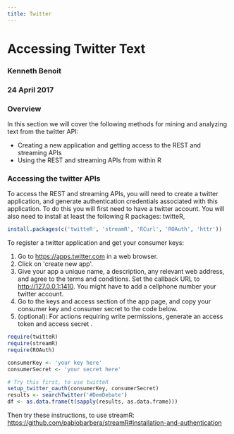 ```yaml
---
title: Twitter
---
```


# Accessing Twitter Text

### Kenneth Benoit
### 24 April 2017

### Overview

In this section we will cover the following methods for mining and analyzing text from the twitter API:

* Creating a new application and getting access to the REST and streaming APIs
* Using the REST and streaming APIs from within R

### Accessing the twitter APIs

To access the REST and streaming APIs, you will need to create a twitter application, and generate authentication credentials associated with this application. To do this you will first need to have a twitter account. You will also need to install at least the following R packages: twitteR, 



```r
install.packages(c('twitteR', 'streamR', 'RCurl', 'ROAuth', 'httr'))
```

To register a twitter application and get your consumer keys:

1. Go to <https://apps.twitter.com> in a web browser.
2. Click on 'create new app'.
3. Give your app a unique name, a description, any relevant web address, and agree to the terms and conditions. Set the callback URL to http://127.0.0.1:1410. You might have to add a cellphone number your twitter account.
4. Go to the keys and access section of the app page, and copy your consumer key and consumer secret to the code below.
5. (optional): For actions requiring write permissions, generate an access token and access secret .


```r
require(twitteR)
require(streamR)
require(ROAuth)

consumerKey <- 'your key here'
consumerSecret <- 'your secret here'

# Try this first, to use twitteR
setup_twitter_oauth(consumerKey, consumerSecret)
results <- searchTwitter('#DemDebate')
df <- as.data.frame(t(sapply(results, as.data.frame)))
```

Then try these instructions, to use streamR:
<https://github.com/pablobarbera/streamR#installation-and-authentication>



